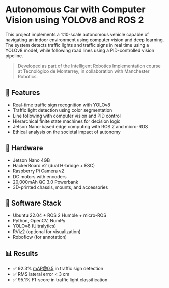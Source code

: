 # Autonomous Car with Computer Vision using YOLOv8 and ROS 2

This project implements a 1:10-scale autonomous vehicle capable of navigating an indoor environment using computer vision and deep learning. The system detects traffic lights and traffic signs in real time using a YOLOv8 model, while following road lines using a PID-controlled vision pipeline.

> Developed as part of the Intelligent Robotics Implementation course at Tecnológico de Monterrey, in collaboration with Manchester Robotics.

## 🧠 Features

- Real-time traffic sign recognition with YOLOv8
- Traffic light detection using color segmentation
- Line following with computer vision and PID control
- Hierarchical finite state machines for decision logic
- Jetson Nano-based edge computing with ROS 2 and micro-ROS
- Ethical analysis on the societal impact of autonomy

## 🚗 Hardware

- Jetson Nano 4GB
- HackerBoard v2 (dual H-bridge + ESC)
- Raspberry Pi Camera v2
- DC motors with encoders
- 20,000mAh QC 3.0 Powerbank
- 3D-printed chassis, mounts, and accessories

## 🧰 Software Stack

- Ubuntu 22.04 + ROS 2 Humble + micro-ROS
- Python, OpenCV, NumPy
- YOLOv8 (Ultralytics)
- RViz2 (optional for visualization)
- Roboflow (for annotation)

## 📊 Results

- ✅ 92.3% mAP@0.5 in traffic sign detection
- ✅ RMS lateral error < 3 cm
- ✅ 95.1% F1-score in traffic light classification



